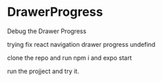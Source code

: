 # DrawerProgress
Debug the Drawer Progress

trying fix react navigation drawer progress undefind

clone the repo and run npm i and expo start

run the projject and try it.
